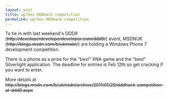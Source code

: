 ```yaml
---
layout: post
title: wp7dev DDDHack competition
permalink: wp7dev-DDDHack-competition
---
```


To tie in with last weekend's DDD9 (~~http&#58;&#47;&#47;developerdeveloperdeveloper.com/ddd9/~~) event, MSDNUK (~~http&#58;&#47;&#47;blogs.msdn.com/b/ukmsdn/~~) are holding a Windows Phone 7 development competition.

There is a phone as a prize for the "best" XNA game and the "best" Silverlight application. The deadline for entries is Feb 12th so get cracking if you want to enter.

More details at ~~http&#58;&#47;&#47;blogs.msdn.com/b/ukmsdn/archive/2011/01/29/dddhack-competition-at-ddd9.aspx~~
